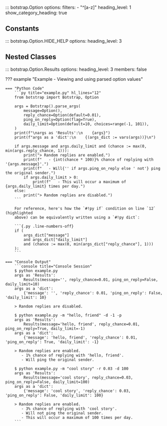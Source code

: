 <!-- prettier-ignore -->
::: botstrap.Option
    options:
      filters:
        - "^[a-z]"
      heading_level: 1
      show_category_heading: true

## Constants

<!-- prettier-ignore -->
::: botstrap.Option.HIDE_HELP
    options:
      heading_level: 3

## Nested Classes

<!-- prettier-ignore -->
::: botstrap.Option.Results
    options:
      heading_level: 3
      members: false

??? example "Example - Viewing and using parsed option values"

    === "Python Code"
        ```py title="example.py" hl_lines="12"
        from botstrap import Botstrap, Option

        args = Botstrap().parse_args(
            message=Option(),
            reply_chance=Option(default=0.01),
            ping_on_reply=Option(flag=True),
            daily_limit=Option(default=10, choices=range(-1, 101)),
        )
        print(f"\nargs as 'Results':\n    {args}")
        print(f"args as a 'dict':\n    {(args_dict := vars(args))}\n")

        if args.message and args.daily_limit and (chance := max(0, min(args.reply_chance, 1))):
            print("> Random replies are enabled.")
            print(f"   - {int(chance * 100)}% chance of replying with '{args.message}'.")
            print(f"   - Will{'' if args.ping_on_reply else ' not'} ping the original sender.")
            if args.daily_limit > 0:
                print(f"   - This will occur a maximum of {args.daily_limit} times per day.")
        else:
            print("> Random replies are disabled.")
        ```

        For reference, here's how the `#!py if` condition on line `12` (highlighted
        above) can be equivalently written using a `#!py dict`:

        ```{.py .line-numbers-off}
        if (
            args_dict["message"]
            and args_dict["daily_limit"]
            and (chance := max(0, min(args_dict["reply_chance"], 1)))
        ):
        ```

    === "Console Output"
        ```console title="Console Session"
        $ python example.py
        args as 'Results':
            Results(message='', reply_chance=0.01, ping_on_reply=False, daily_limit=10)
        args as a 'dict':
            {'message': '', 'reply_chance': 0.01, 'ping_on_reply': False, 'daily_limit': 10}

        > Random replies are disabled.

        $ python example.py -m "hello, friend" -d -1 -p
        args as 'Results':
            Results(message='hello, friend', reply_chance=0.01, ping_on_reply=True, daily_limit=-1)
        args as a 'dict':
            {'message': 'hello, friend', 'reply_chance': 0.01, 'ping_on_reply': True, 'daily_limit': -1}

        > Random replies are enabled.
           - 1% chance of replying with 'hello, friend'.
           - Will ping the original sender.

        $ python example.py -m "cool story" -r 0.03 -d 100
        args as 'Results':
            Results(message='cool story', reply_chance=0.03, ping_on_reply=False, daily_limit=100)
        args as a 'dict':
            {'message': 'cool story', 'reply_chance': 0.03, 'ping_on_reply': False, 'daily_limit': 100}

        > Random replies are enabled.
           - 3% chance of replying with 'cool story'.
           - Will not ping the original sender.
           - This will occur a maximum of 100 times per day.
        ```

<link rel="stylesheet" href="../../stylesheets/option.css" />
<script src="../../javascripts/option.js"></script>
